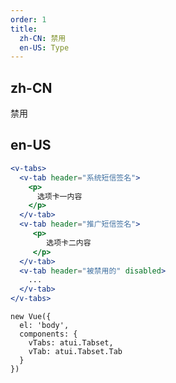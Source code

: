 ```yaml
---
order: 1
title:
  zh-CN: 禁用
  en-US: Type
---
```


## zh-CN
禁用


## en-US


````jsx
<v-tabs>
  <v-tab header="系统短信签名">
    <p>
      选项卡一内容
    </p>
  </v-tab>
  <v-tab header="推广短信签名">
     <p>
        选项卡二内容
     </p>
  </v-tab>
  <v-tab header="被禁用的" disabled>
    ...
  </v-tab>
</v-tabs>
````

````vue-script
new Vue({
  el: 'body',
  components: {
    vTabs: atui.Tabset,
    vTab: atui.Tabset.Tab
  }
})
````
